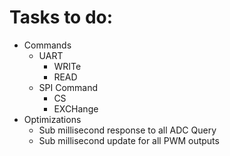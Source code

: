 

# Tasks to do:
- Commands
    - UART
        - WRITe
        - READ
    - SPI Command
        - CS
        - EXCHange
- Optimizations 
    - Sub millisecond response to all ADC Query
    - Sub millisecond update for all PWM outputs
